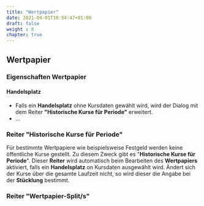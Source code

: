 ```yaml
---
title: "Wertpapier"
date: 2021-04-01T10:54:47+01:00
draft: false
weight : 8
chapter: true
---
```

## Wertpapier

### Eigenschaften Wertpapier
#### Handelsplatz
+ Falls ein **Handelsplatz** ohne Kursdaten gewählt wird, wird der Dialog mit dem Reiter **"Historische Kurse für Periode"** erweitert.
+ ...

### Reiter "Historische Kurse für Periode"
Für bestimmte Wertpapiere wie beispielsweise Festgeld werden keine öffentliche Kurse gestellt. Zu diesem Zweck gibt es "**Historische Kurse für Periode**". Dieser **Reiter** wird automatisch beim Bearbeiten des **Wertpapiers** aktiviert, falls ein **Handelsplatz** on Kursdaten ausgewählt wird. Ändert sich der Kurse über die gesamte Laufzeit nicht, so wird dieser die Angabe bei der **Stücklung** bestimmt. 

### Reiter "Wertpapier-Split/s"


